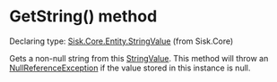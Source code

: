 <!--

Copyrights 2023 Sisk Framework - CypherPotato
Published under MIT license

!!! DO NOT EDIT THIS FILE !!!
This file was generated by a tool in the Sisk package. To edit the information in this documentation,
edit the XML documentation present in the Sisk source code.

-->


# GetString() method

Declaring type: [Sisk.Core.Entity.StringValue](/spec/Sisk.Core.Entity.StringValue.md) (from Sisk.Core)


Gets a non-null string from this <a href="/spec/Sisk.Core.Entity.StringValue.md">StringValue</a>. This method will throw an <a href="https://learn.microsoft.com/en-us/dotnet/api/System.NullReferenceException">NullReferenceException</a> if the value stored in this instance is null.


